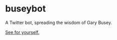 # buseybot
A Twitter bot, spreading the wisdom of Gary Busey.

[See for yourself.](http://twitter.com/buseybot)

